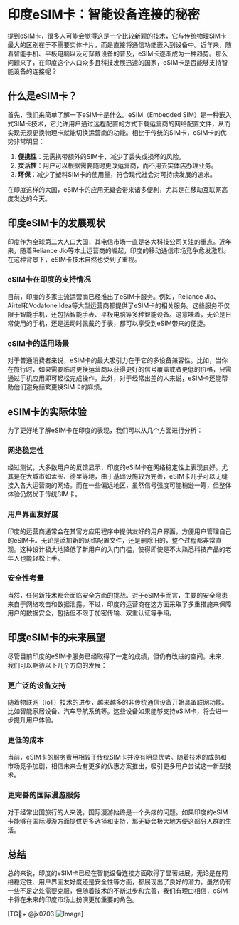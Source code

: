 # 印度eSIM卡：智能设备连接的秘密

提到eSIM卡，很多人可能会觉得这是一个比较新颖的技术，它与传统物理SIM卡最大的区别在于不需要实体卡片，而是直接将通信功能嵌入到设备中。近年来，随着智能手机、平板电脑以及可穿戴设备的普及，eSIM卡逐渐成为一种趋势。那么问题来了，在印度这个人口众多且科技发展迅速的国家，eSIM卡是否能够支持智能设备的连接呢？

## 什么是eSIM卡？

首先，我们来简单了解一下eSIM卡是什么。eSIM（Embedded SIM）是一种嵌入式SIM卡技术，它允许用户通过远程配置的方式下载运营商的网络配置文件，从而实现无须更换物理卡就能切换运营商的功能。相比于传统的SIM卡，eSIM卡的优势非常明显：

1. **便携性**：无需携带额外的SIM卡，减少了丢失或损坏的风险。
2. **灵活性**：用户可以根据需要随时更改运营商，而不用去实体店办理业务。
3. **环保**：减少了塑料SIM卡的使用量，符合现代社会对可持续发展的追求。

在印度这样的大国，eSIM卡的应用无疑会带来诸多便利，尤其是在移动互联网高度发达的今天。

## 印度eSIM卡的发展现状

印度作为全球第二大人口大国，其电信市场一直是各大科技公司关注的重点。近年来，随着Reliance Jio等本土运营商的崛起，印度的移动通信市场竞争愈发激烈。在这种背景下，eSIM卡技术自然也受到了重视。

### eSIM卡在印度的支持情况

目前，印度的多家主流运营商已经推出了eSIM卡服务。例如，Reliance Jio、Airtel和Vodafone Idea等大型运营商都提供了eSIM卡的相关服务。这些服务不仅限于智能手机，还包括智能手表、平板电脑等多种智能设备。这意味着，无论是日常使用的手机，还是运动时佩戴的手表，都可以享受到eSIM带来的便捷。

### eSIM卡的适用场景

对于普通消费者来说，eSIM卡的最大吸引力在于它的多设备兼容性。比如，当你在旅行时，如果需要临时更换运营商以获得更好的信号覆盖或者更低的价格，只需通过手机应用即可轻松完成操作。此外，对于经常出差的人来说，eSIM卡还能帮助他们避免频繁更换SIM卡的麻烦。

## eSIM卡的实际体验

为了更好地了解eSIM卡在印度的表现，我们可以从几个方面进行分析：

### 网络稳定性

经过测试，大多数用户的反馈显示，印度的eSIM卡在网络稳定性上表现良好。尤其是在大城市如孟买、德里等地，由于基础设施较为完善，eSIM卡几乎可以无缝接入各大运营商的网络。而在一些偏远地区，虽然信号强度可能稍逊一筹，但整体体验仍然优于传统SIM卡。

### 用户界面友好度

印度的运营商通常会在其官方应用程序中提供友好的用户界面，方便用户管理自己的eSIM卡。无论是添加新的网络配置文件，还是删除旧的，整个过程都非常直观。这种设计极大地降低了新用户的入门门槛，使得即使是不太熟悉科技产品的老年人也能轻松上手。

### 安全性考量

当然，任何新技术都会面临安全方面的挑战。对于eSIM卡而言，主要的安全隐患来自于网络攻击和数据泄露。不过，印度的运营商在这方面采取了多重措施来保障用户的数据安全，包括但不限于加密传输、双重认证等手段。

## 印度eSIM卡的未来展望

尽管目前印度的eSIM卡服务已经取得了一定的成绩，但仍有改进的空间。未来，我们可以期待以下几个方向的发展：

### 更广泛的设备支持

随着物联网（IoT）技术的进步，越来越多的非传统通信设备开始具备联网功能。比如智能家居设备、汽车导航系统等。这些设备如果能够支持eSIM卡，将会进一步提升用户体验。

### 更低的成本

当前，eSIM卡的服务费用相较于传统SIM卡并没有明显优势。随着技术的成熟和市场竞争加剧，相信未来会有更多的优惠方案推出，吸引更多用户尝试这一新型技术。

### 更完善的国际漫游服务

对于经常出国旅行的人来说，国际漫游始终是一个头疼的问题。如果印度的eSIM卡能够在国际漫游方面提供更多选择和支持，那无疑会极大地方便这部分人群的生活。

## 总结

总的来说，印度的eSIM卡已经在智能设备连接方面取得了显著进展。无论是在网络稳定性、用户界面友好度还是安全性等方面，都展现出了良好的潜力。虽然仍有一些不足之处需要克服，但随着技术的不断进步和完善，我们有理由相信，eSIM卡将在未来的印度市场上扮演更加重要的角色。

[TG💪+ @jx0703 ![Image](https://github.com/user-attachments/assets/dbca1d08-cadb-493c-b0ec-ad6f7a83f270)]